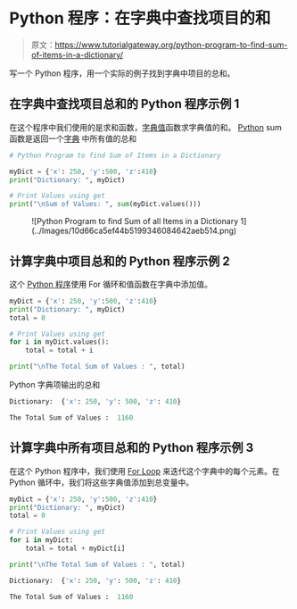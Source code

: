# Python 程序：在字典中查找项目的和

> 原文：<https://www.tutorialgateway.org/python-program-to-find-sum-of-items-in-a-dictionary/>

写一个 Python 程序，用一个实际的例子找到字典中项目的总和。

## 在字典中查找项目总和的 Python 程序示例 1

在这个程序中我们使用的是求和函数，[字典值](https://www.tutorialgateway.org/python-dictionary-values/)函数求字典值的和。 [Python](https://www.tutorialgateway.org/python-tutorial/) sum 函数是返回一个[字典](https://www.tutorialgateway.org/python-dictionary/) 中所有值的总和

```py
# Python Program to find Sum of Items in a Dictionary

myDict = {'x': 250, 'y':500, 'z':410}
print("Dictionary: ", myDict)

# Print Values using get
print("\nSum of Values: ", sum(myDict.values()))
```

<figure class="wp-block-image">![Python Program to find Sum of all Items in a Dictionary 1](../Images/10d66ca5ef44b5199346084642aeb514.png)</figure>

## 计算字典中项目总和的 Python 程序示例 2

这个 [Python 程序](https://www.tutorialgateway.org/python-programming-examples/)使用 For 循环和值函数在字典中添加值。

```py
myDict = {'x': 250, 'y':500, 'z':410}
print("Dictionary: ", myDict)
total = 0

# Print Values using get
for i in myDict.values():
    total = total + i

print("\nThe Total Sum of Values : ", total)
```

Python 字典项输出的总和

```py
Dictionary:  {'x': 250, 'y': 500, 'z': 410}

The Total Sum of Values :  1160
```

## 计算字典中所有项目总和的 Python 程序示例 3

在这个 Python 程序中，我们使用 [For Loop](https://www.tutorialgateway.org/python-for-loop/) 来迭代这个字典中的每个元素。在 Python 循环中，我们将这些字典值添加到总变量中。

```py
myDict = {'x': 250, 'y':500, 'z':410}
print("Dictionary: ", myDict)
total = 0

# Print Values using get
for i in myDict:
    total = total + myDict[i]

print("\nThe Total Sum of Values : ", total)
```

```py
Dictionary:  {'x': 250, 'y': 500, 'z': 410}

The Total Sum of Values :  1160
```